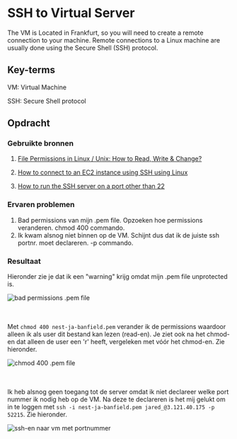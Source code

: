 # SSH to Virtual Server
The VM is Located in Frankfurt, so you will need to create a remote connection to your machine. Remote connections to a Linux machine are usually done using the Secure Shell (SSH) protocol.

## Key-terms
VM: Virtual Machine

SSH: Secure Shell protocol

## Opdracht
### Gebruikte bronnen
1. [File Permissions in Linux / Unix: How to Read, Write & Change?](https://www.guru99.com/file-permissions.html)

2. [How to connect to an EC2 instance using SSH using Linux](https://www.clickittech.com/aws/connect-ec2-instance-using-ssh/)

3. [How to run the SSH server on a port other than 22](https://askubuntu.com/questions/264046/how-to-run-the-ssh-server-on-a-port-other-than-22)

### Ervaren problemen
1. Bad permissions van mijn .pem file. Opzoeken hoe permissions veranderen. chmod 400 commando.
2. Ik kwam alsnog niet binnen op de VM. Schijnt dus dat ik de juiste ssh portnr. moet declareren. -p commando.

### Resultaat
Hieronder zie je dat ik een "warning" krijg omdat mijn .pem file unprotected is.

<img width="" alt="bad permissions .pem file" src="https://github.com/techgrounds/techgrounds-JarBanf/blob/main/00_includes/01_Linux/w1_3_setting_up1.png?raw=true">
<br/><br/><br/>


Met `chmod 400 nest-ja-banfield.pem` verander ik de permissions waardoor alleen ik als user dit bestand kan lezen (read-en). Je ziet ook na het chmod-en dat alleen de user een 'r' heeft, vergeleken met vóór het chmod-en. Zie hieronder.

<img width="" alt="chmod 400 .pem file" src="https://github.com/techgrounds/techgrounds-JarBanf/blob/main/00_includes/01_Linux/w1_3_setting_up2.png?raw=true">
<br/><br/><br/>

Ik heb alsnog geen toegang tot de server omdat ik niet declareer welke port nummer ik nodig heb op de VM. Na deze te declareren is het mij gelukt om in te loggen met `ssh -i nest-ja-banfield.pem jared_@3.121.40.175 -p 52215`. Zie hieronder.

<img width="" alt="ssh-en naar vm met portnummer" src="https://github.com/techgrounds/techgrounds-JarBanf/blob/main/00_includes/01_Linux/w1_3_setting_up3.png?raw=true">
<br/>

